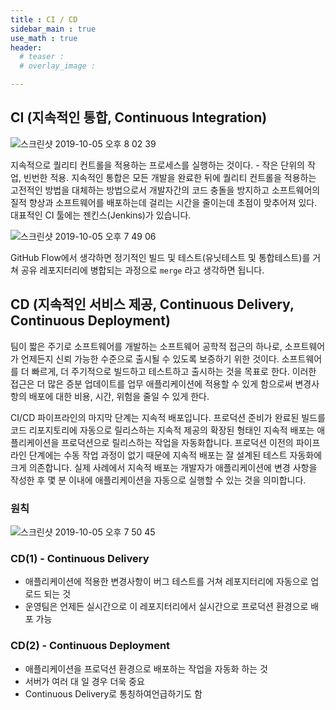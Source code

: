 ```yaml
---
title : CI / CD
sidebar_main : true
use_math : true
header:
  # teaser :
  # overlay_image :

---
```


## CI (지속적인 통합, Continuous Integration)

![스크린샷 2019-10-05 오후 8 02 39](https://user-images.githubusercontent.com/44635266/66253992-189ee080-e7ab-11e9-9a7a-4f69a05692a8.png)

지속적으로 퀄리티 컨트롤을 적용하는 프로세스를 실행하는 것이다. - 작은 단위의 작업, 빈번한 적용. 지속적인 통합은 모든 개발을 완료한 뒤에 퀄리티 컨트롤을 적용하는 고전적인 방법을 대체하는 방법으로서 개발자간의 코드 충돌을 방지하고 소프트웨어의 질적 향상과 소프트웨어를 배포하는데 걸리는 시간을 줄이는데 초점이 맞추어져 있다. 대표적인 CI 툴에는 젠킨스(Jenkins)가 있습니다.

![스크린샷 2019-10-05 오후 7 49 06](https://user-images.githubusercontent.com/44635266/66253857-408d4480-e7a9-11e9-9011-2765e803e4ad.png)

GitHub Flow에서 생각하면 정기적인 빌드 및 테스트(유닛테스트 및 통합테스트)를 거쳐 공유 레포지터리에 병합되는 과정으로 `merge` 라고 생각하면 됩니다.

## CD (지속적인 서비스 제공, Continuous Delivery, Continuous Deployment)

팀이 짧은 주기로 소프트웨어를 개발하는 소프트웨어 공학적 접근의 하나로, 소프트웨어가 언제든지 신뢰 가능한 수준으로 출시될 수 있도록 보증하기 위한 것이다. 소프트웨어를 더 빠르게, 더 주기적으로 빌드하고 테스트하고 출시하는 것을 목표로 한다. 이러한 접근은 더 많은 증분 업데이트를 업무 애플리케이션에 적용할 수 있게 함으로써 변경사항의 배포에 대한 비용, 시간, 위험을 줄일 수 있게 한다.

CI/CD 파이프라인의 마지막 단계는 지속적 배포입니다. 프로덕션 준비가 완료된 빌드를 코드 리포지토리에 자동으로 릴리스하는 지속적 제공의 확장된 형태인 지속적 배포는 애플리케이션을 프로덕션으로 릴리스하는 작업을 자동화합니다. 프로덕션 이전의 파이프라인 단계에는 수동 작업 과정이 없기 때문에 지속적 배포는 잘 설계된 테스트 자동화에 크게 의존합니다.
실제 사례에서 지속적 배포는 개발자가 애플리케이션에 변경 사항을 작성한 후 몇 분 이내에 애플리케이션을 자동으로 실행할 수 있는 것을 의미합니다. 

### 원칙

![스크린샷 2019-10-05 오후 7 50 45](https://user-images.githubusercontent.com/44635266/66253868-729ea680-e7a9-11e9-8064-67c21b8799b9.png)

### CD(1) - Continuous Delivery
 - 애플리케이션에 적용한 변경사항이 버그 테스트를 거쳐 레포지터리에 자동으로 업로드 되는 것
 - 운영팀은 언제든 실시간으로 이 레포지터리에서 실시간으로 프로덕션 환경으로 배포 가능

### CD(2) - Continuous Deployment
 - 애플리케이션을 프로덕션 환경으로 배포하는 작업을 자동화 하는 것
 - 서버가 여러 대 일 경우 더욱 중요
 - Continuous Delivery로 통칭하여언급하기도 함
